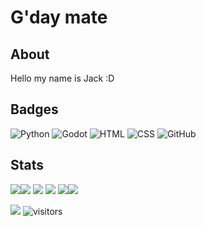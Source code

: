 # G'day mate 

## About

Hello my name is Jack :D

## Badges

![Python](https://img.shields.io/badge/-Python-black?style=flat-square&logo=Python)
![Godot](https://img.shields.io/badge/-Godot-black?style=flat-square&logo=godotengine)
![HTML](https://img.shields.io/badge/-HTML-black?style=flat-square&logo=html5)
![CSS](https://img.shields.io/badge/-CSS-black?style=flat-square&logo=css3)
![GitHub](https://img.shields.io/badge/-GitHub-black?style=flat-square&logo=github)

## Stats

![](http://github-profile-summary-cards.vercel.app/api/cards/profile-details?username=jackndda&theme=github_dark)![](http://github-profile-summary-cards.vercel.app/api/cards/repos-per-language?username=jackndda&theme=github_dark) ![](http://github-profile-summary-cards.vercel.app/api/cards/most-commit-language?username=jackndda&theme=github_dark)
![](http://github-profile-summary-cards.vercel.app/api/cards/stats?username=jackndda&theme=github_dark) ![](http://github-profile-summary-cards.vercel.app/api/cards/productive-time?username=lochyj&theme=github_dark&utcOffset=8)![](https://github-readme-stats.vercel.app/api?username=jackndda&theme=github_dark) 

<img src="https://github-trophies.vercel.app/?username=jackndda&rank=SECRET,SSS,SS,S,AAA,AA,A,BBB,BB,B,CCC,CC,C,DDD,DD,D&row=2&column=9&theme=gruvbox">


<img src="https://visitor-badge.laobi.icu/badge?page_id=jackndda.jackndda" alt="visitors"/>
